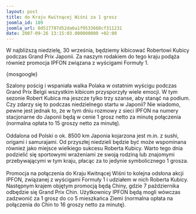 ```yaml
---
layout: post
title: do Kraju Kwitnącej Wiśni za 1 grosz
joomla_id: 189
joomla_url: 0d517787d52da6a1f9533660cf311231
date: 2007-09-26 13:15:03.000000000 +02:00
---
```

<p>W najbliższą niedzielę, 30 września, będziemy kibicować Robertowi Kubicy podczas Grand Prix Japonii. Za naszym rodakiem do tego kraju podąża r&oacute;wnież promocja IPFON związana z wyścigami Formuły 1.</p><p>{mosgoogle}</p><p>Szalony pościg i wspaniała walka Polaka w ostatnim wyścigu podczas Grand Prix Belgii wszystkim kibicom przysporzyły wiele emocji. W tym sezonie Robert Kubica ma jeszcze tylko trzy szanse, aby stanąć na podium. Czy zdarzy się to podczas niedzielnego startu w Japonii? Nie wiadomo, pewne jest jednak to, że w tym dniu rozmowy z sieci IPFON na numery stacjonarne do Japonii będą w cenie 1 grosz netto za minutę połączenia (normalna opłata to 15 groszy netto za minutę).<br /><br />Oddalona od Polski o ok. 8500 km Japonia kojarzona jest m.in. z sushi, origami i samurajami. Od przyszłej niedzieli będzie być może wspominana r&oacute;wnież jako miejsce wielkiego sukcesu Roberta Kubicy. Warto tego dnia podzielić się sportowymi wrażeniami ze swoją rodziną lub znajomymi przebywającymi w tym kraju, płacąc za to jedynie symbolicznego 1 grosza. <br /><br />Promocja na połączenia do Kraju Kwitnącej Wiśni to kolejna odsłona akcji IPFON, związanej z wyścigami Formuły 1 i udziałem w nich Roberta Kubicy. Następnym krajem objętym promocją będą Chiny, gdzie 7 października odbędzie się Grand Prix Chin. Użytkownicy IPFON będą mogli w&oacute;wczas zadzwonić za 1 grosz do co 5 mieszkańca Ziemi (normalna opłata na połączenia do Chin to 16 groszy netto za minutę). </p>
